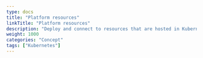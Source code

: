 ```yaml
---
type: docs
title: "Platform resources"
linkTitle: "Platform resources"
description: "Deploy and connect to resources that are hosted in Kubernetes, Azure and AWS"
weight: 1000
categories: "Concept"
tags: ["Kubernetes"]
---
```



